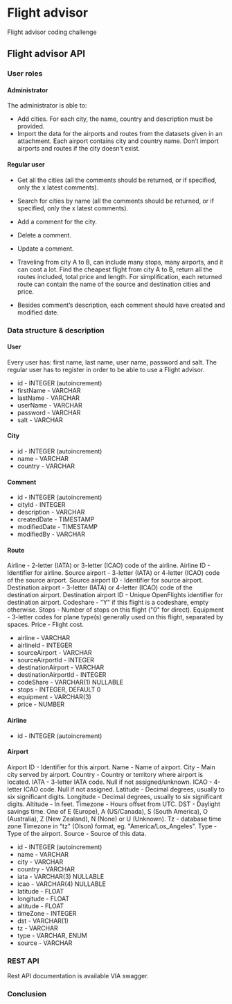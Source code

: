 # Flight advisor

Flight advisor coding challenge

## Flight advisor API

### User roles

#### Administrator

The administrator is able to:
* Add cities. For each city, the name, country and description must be provided.
* Import the data for the airports and routes from the datasets given in an attachment. Each airport contains city and country name. Don’t import airports and routes if the city doesn’t exist.

#### Regular user

* Get all the cities (all the comments should be returned, or if specified, only the x latest comments).
*	Search for cities by name (all the comments should be returned, or if specified, only the x latest comments).
*	Add a comment for the city.
*	Delete a comment.
*	Update a comment.
*	Traveling from city A to B, can include many stops, many airports, and it can cost a lot. Find the cheapest flight from city A to B, return all the routes included, total price and length. For simplification, each returned route can contain the name of the source and destination cities and price.

* Besides comment’s description, each comment should have created and modified date.

### Data structure & description

#### User

Every user has: first name, last name, user name, password and salt.
The regular user has to register in order to be able to use a Flight advisor.

* id - INTEGER (autoincrement)
* firstName - VARCHAR
* lastName - VARCHAR
* userName - VARCHAR
* password - VARCHAR
* salt - VARCHAR

#### City

* id - INTEGER (autoincrement)
* name - VARCHAR
* country - VARCHAR

#### Comment

* id - INTEGER (autoincrement)
* cityId - INTEGER
* description - VARCHAR
* createdDate - TIMESTAMP
* modifiedDate - TIMESTAMP
* modifiedBy - VARCHAR

#### Route

Airline - 2-letter (IATA) or 3-letter (ICAO) code of the airline.
Airline ID - Identifier for airline.
Source airport - 3-letter (IATA) or 4-letter (ICAO) code of the source airport.
Source airport ID - Identifier for source airport.
Destination airport - 3-letter (IATA) or 4-letter (ICAO) code of the destination airport.
Destination airport ID - Unique OpenFlights identifier for destination airport.
Codeshare - "Y" if this flight is a codeshare, empty otherwise.
Stops - Number of stops on this flight ("0" for direct).
Equipment - 3-letter codes for plane type(s) generally used on this flight, separated by spaces.
Price - Flight cost.

* airline - VARCHAR
* airlineId - INTEGER
* sourceAirport - VARCHAR
* sourceAirportId - INTEGER
* destinationAirport - VARCHAR
* destinationAirportId - INTEGER
* codeShare - VARCHAR(1) NULLABLE
* stops - INTEGER, DEFAULT 0
* equipment - VARCHAR(3)
* price - NUMBER

#### Airline
* id - INTEGER (autoincrement)

#### Airport

Airport ID - Identifier for this airport.
Name - Name of airport.
City - Main city served by airport.
Country - Country or territory where airport is located.
IATA - 3-letter IATA code. Null if not assigned/unknown.
ICAO - 4-letter ICAO code. Null if not assigned.
Latitude - Decimal degrees, usually to six significant digits.
Longitude - Decimal degrees, usually to six significant digits.
Altitude - In feet.
Timezone - Hours offset from UTC. 
DST - Daylight savings time. One of E (Europe), A (US/Canada), S (South America), O (Australia), Z (New Zealand), N (None) or U (Unknown).
Tz - database time zone	Timezone in "tz" (Olson) format, eg. "America/Los_Angeles".
Type - Type of the airport. 
Source - Source of this data.

* id - INTEGER (autoincrement)
* name - VARCHAR
* city - VARCHAR
* country - VARCHAR
* iata - VARCHAR(3) NULLABLE
* icao - VARCHAR(4) NULLABLE
* latitude - FLOAT
* longitude - FLOAT
* altitude - FLOAT
* timeZone - INTEGER
* dst - VARCHAR(1)
* tz - VARCHAR
* type - VARCHAR, ENUM
* source - VARCHAR

### REST API

Rest API documentation is available VIA swagger.

### Conclusion
